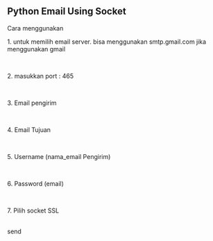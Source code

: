<h2>Python Email Using Socket</h2>

<p>Cara menggunakan<p>
<p>1. untuk memilih email server. bisa menggunakan smtp.gmail.com jika menggunakan gmail</p></br>
<p>2. masukkan port : 465</p></br>
<p>3. Email pengirim</p></br>
<p>4. Email Tujuan</p></br>
<p>5. Username (nama_email Pengirim)</p></br>
<p>6. Password (email)</p></br>
<p>7. Pilih socket SSL</p></br>
send

